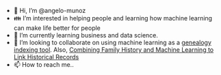 - 👋 Hi, I’m @angelo-munoz
- 👪 I’m interested in helping people and learning how machine learning can make life better for people
- 🌱 I’m currently learning business and data science.
- 🤝 I’m looking to collaborate on using machine learning as a [genealogy indexing tool](https://www.familysearch.org/blog/en/optical-character-recognition-indexing/). Also, [Combining Family History and Machine Learning to Link Historical Records](https://economics.ucdavis.edu/events/papers/430Price.pdf)
- 📫 How to reach me.. 

<!---
angelo-munoz/angelo-munoz is a ✨ special ✨ repository because its `README.md` (this file) appears on your GitHub profile.
You can click the Preview link to take a look at your changes.
--->
